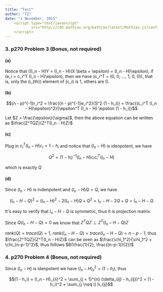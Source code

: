 ```yaml
---
title: "Test"
author: "TZ"
date: "1 November, 2015"
    <script type="text/javascript"
            src="http://cdn.mathjax.org/mathjax/latest/MathJax.js?config=TeX-AMS-MML_HTMLorMML">
    </script>
---
```





### 3. p270 Problem 3 (Bonus, not required)

#### (a)

Notice that \((I_n - H)Y = (I_n - H)(X \beta + \epsilon) = (I_n - H)\epsilon\), if \(e_i = c_i^T (I_n - H)\epsilon\), then we have \(c_i^T = (0, 0, ..., 1, 0, 0)\), that is, only the \(i_{th}\) element of \(c_i\) is 1, others are 0.

#### (b)

$$(n - p)^{-1}r_i^2 = \frac{(n - p)^{-1}e_i^2}{S^2 (1 - h_i)} = \frac{(c_i^T (I_n - H)\epsilon)^2}{\epsilon^T (I_n - H) \epsilon (1 - h_i)}$$

Let $Z = \frac{\epsilon}{\sigma}$, then the above equation can be written as $\frac{Z^TQZ}{Z^T(I_n - H)Z}$

#### (c)

Plug in $c_i^T(I_n - H)c_i = 1 - h_i$ and notice that $(I_n - H)$ is idenpotent, we have

$$Q^2 = (1 - h_i)^{-1}(I_n - H)c_i c_i^T (I_n - H)$$

which is exactly $Q$

#### (d)

Since $(I_n - H)$ is indenpotent and $(I_n - H)Q = Q$, we have

$$(I_n - H - Q)^2 = (I_n - H)^2 - 2(I_n - H)Q + Q^2 = I_n - H - 2Q + Q = I_n - H - Q$$

It's easy to verify that $I_n - H - Q$ is symmetric, thus it is projection matrix.

Since $Q(I_n - H - Q) = 0$ we know that $Z^TQZ \perp Z^T(I_n - H - Q)Z$

$rank(Q) = trace(Q) = 1$, $rank(I_n - H - Q) = trace(I_n - H - Q) = n - p - 1$, thus $\frac{Z^TQZ}{Z^T(I_n - H)Z}$ can be seen as $\frac{\chi_1^2}{\chi_1^2 + \chi_{n-p-1}^2}$, thus follows $B(\frac{1}{2}, \frac{(n-p-1)}{2})$

### 4. p270 Problem 4 (Bonus, not required)

Since $(I_n - H)$ is idenpotent we have $(I_n - H)_{ii}^2 = (1 - h_i)$, thus

$$(1 - h_i) = (I_n - H)_{ii}^2 = \sum_{j = 1}^{n} (\delta_{ij} - h_{ij})^2 = (1 - h_i)^2 + \sum_{j \neq i} h_{ij}$$
